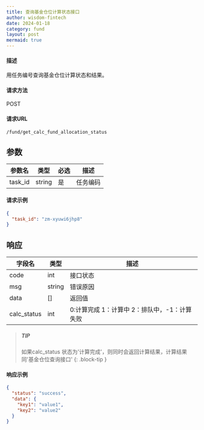 ```yaml
---
title: 查询基金仓位计算状态接口
author: wisdom-fintech
date: 2024-01-18
category: fund
layout: post
mermaid: true
---
```


#### 描述

用任务编号查询基金仓位计算状态和结果。

#### 请求方法

POST

#### 请求URL

`/fund/get_calc_fund_allocation_status`

参数
-------------

| 参数名 | 类型 | 必选 | 描述 |
| ------ | ---- | ---- | ---- |
| task_id | string | 是 | 任务编码 |

#### 请求示例
```json
{
  "task_id": "zm-xyuwi6jhp8"
}
```

响应
-------------


| 字段名 | 类型 |  描述 |
| ------ | ---- |  ---- |
|code				|int	|接口状态|
|msg				|string	|错误原因|
|data				|[]	|返回值|
|calc_status	|			int	|0:计算完成 1：计算中 2：排队中，-1：计算失败|


> ##### TIP
>
> 如果calc_status 状态为'计算完成'，则同时会返回计算结果，计算结果同'基金仓位查询接口'
{: .block-tip }

#### 响应示例

```json
{
  "status": "success",
  "data": {
    "key1": "value1",
    "key2": "value2"
  }
}

```
